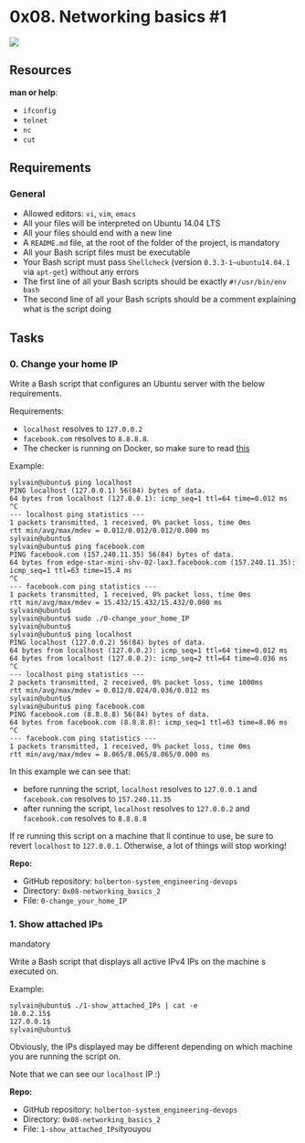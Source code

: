 # 0x08. Networking basics #1


![](https://s3.amazonaws.com/intranet-projects-files/holbertonschool-sysadmin_devops/285/s7kpNYq.png)

## Resources

**man or help**:

-   `ifconfig`
-   `telnet`
-   `nc`
-   `cut`

## Requirements

### General

-   Allowed editors:  `vi`,  `vim`,  `emacs`
-   All your files will be interpreted on Ubuntu 14.04 LTS
-   All your files should end with a new line
-   A  `README.md`  file, at the root of the folder of the project, is mandatory
-   All your Bash script files must be executable
-   Your Bash script must pass  `Shellcheck`  (version  `0.3.3-1~ubuntu14.04.1`  via  `apt-get`) without any errors
-   The first line of all your Bash scripts should be exactly  `#!/usr/bin/env bash`
-   The second line of all your Bash scripts should be a comment explaining what is the script doing

## Tasks

### 0. Change your home IP

Write a Bash script that configures an Ubuntu server with the below requirements.

Requirements:

-   `localhost`  resolves to  `127.0.0.2`
-   `facebook.com`  resolves to  `8.8.8.8`.
-   The checker is running on Docker, so make sure to read  [this](https://intranet.hbtn.io/rltoken/8PP1z09aHTqgTjyvET6-hg "this")

Example:

```
sylvain@ubuntu$ ping localhost
PING localhost (127.0.0.1) 56(84) bytes of data.
64 bytes from localhost (127.0.0.1): icmp_seq=1 ttl=64 time=0.012 ms
^C
--- localhost ping statistics ---
1 packets transmitted, 1 received, 0% packet loss, time 0ms
rtt min/avg/max/mdev = 0.012/0.012/0.012/0.000 ms
sylvain@ubuntu$
sylvain@ubuntu$ ping facebook.com
PING facebook.com (157.240.11.35) 56(84) bytes of data.
64 bytes from edge-star-mini-shv-02-lax3.facebook.com (157.240.11.35): icmp_seq=1 ttl=63 time=15.4 ms
^C
--- facebook.com ping statistics ---
1 packets transmitted, 1 received, 0% packet loss, time 0ms
rtt min/avg/max/mdev = 15.432/15.432/15.432/0.000 ms
sylvain@ubuntu$
sylvain@ubuntu$ sudo ./0-change_your_home_IP
sylvain@ubuntu$
sylvain@ubuntu$ ping localhost
PING localhost (127.0.0.2) 56(84) bytes of data.
64 bytes from localhost (127.0.0.2): icmp_seq=1 ttl=64 time=0.012 ms
64 bytes from localhost (127.0.0.2): icmp_seq=2 ttl=64 time=0.036 ms
^C
--- localhost ping statistics ---
2 packets transmitted, 2 received, 0% packet loss, time 1000ms
rtt min/avg/max/mdev = 0.012/0.024/0.036/0.012 ms
sylvain@ubuntu$
sylvain@ubuntu$ ping facebook.com
PING facebook.com (8.8.8.8) 56(84) bytes of data.
64 bytes from facebook.com (8.8.8.8): icmp_seq=1 ttl=63 time=8.06 ms
^C
--- facebook.com ping statistics ---
1 packets transmitted, 1 received, 0% packet loss, time 0ms
rtt min/avg/max/mdev = 8.065/8.065/8.065/0.000 ms

```

In this example we can see that:

-   before running the script,  `localhost`  resolves to  `127.0.0.1`  and  `facebook.com`  resolves to  `157.240.11.35`
-   after running the script,  `localhost`  resolves to  `127.0.0.2`  and  `facebook.com`  resolves to  `8.8.8.8`

If re running this script on a machine that ll continue to use, be sure to revert  `localhost`  to  `127.0.0.1`. Otherwise, a lot of things will stop working!

**Repo:**

-   GitHub repository:  `holberton-system_engineering-devops`
-   Directory:  `0x08-networking_basics_2`
-   File:  `0-change_your_home_IP`

### 1. Show attached IPs

mandatory

Write a Bash script that displays all active IPv4 IPs on the machine s executed on.

Example:

```
sylvain@ubuntu$ ./1-show_attached_IPs | cat -e
10.0.2.15$
127.0.0.1$
sylvain@ubuntu$

```

Obviously, the IPs displayed may be different depending on which machine you are running the script on.

Note that we can see our  `localhost`  IP :)

**Repo:**

-   GitHub repository:  `holberton-system_engineering-devops`
-   Directory:  `0x08-networking_basics_2`
-   File:  `1-show_attached_IPs`ityouyou